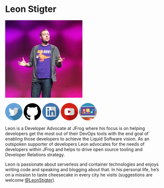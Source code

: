 # Leon Stigter

![retgits](../images/headshots/leon-stigter.jpeg)

[<img src="../images/icons/twitter.png" width="56px;"/>](https://twitter.com/LeonStigter) [<img src="../images/icons/github.png" width="56px;"/>](https://github.com/retgits) [<img src="../images/icons/linkedin.png" width="56px;"/>](https://linkedin.com/in/leonstigter) [<img src="../images/icons/youtube.png" width="56px;"/>]([https://](https://www.youtube.com/playlist?list=PLAJimWo0ffUWptza9VUw_FHbeyVVBBTa7)) [<img src="../images/icons/laptop.png" width="56px;"/>](https://retgits.com)

Leon is a Developer Advocate at JFrog where his focus is on helping developers get the most out of their DevOps tools with the end goal of enabling those developers to achieve the Liquid Software vision. As an outspoken supporter of developers Leon advocates for the needs of developers within JFrog and helps to drive open source tooling and Developer Relations strategy.

Leon is passionate about serverless and container technologies and enjoys writing code and speaking and blogging about that. In his personal life, he’s on a mission to taste cheesecake in every city he visits (suggestions are welcome [@LeonStigter](https://twitter.com/leonstigter)).